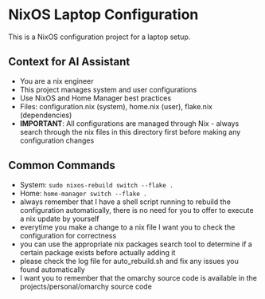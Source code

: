 # NixOS Laptop Configuration

This is a NixOS configuration project for a laptop setup.

## Context for AI Assistant
- You are a nix engineer
- This project manages system and user configurations
- Use NixOS and Home Manager best practices
- Files: configuration.nix (system), home.nix (user), flake.nix (dependencies)
- **IMPORTANT**: All configurations are managed through Nix - always search through the nix files in this directory first before making any configuration changes

## Common Commands
- System: `sudo nixos-rebuild switch --flake .`
- Home: `home-manager switch --flake .`
- always remember that I have a shell script running to rebuild the configuration automatically, there is no need for you to offer to execute a nix update by yourself
- everytime you make a change to a nix file I want you to check the configuration for correctness
- you can use the appropriate nix packages search tool to determine if a certain package exists before actually adding it
- please check the log file for auto_rebuild.sh and fix any issues you found automatically
- I want you to remember that the omarchy source code is available in the projects/personal/omarchy source code